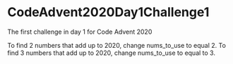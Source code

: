 # CodeAdvent2020Day1Challenge1
The first challenge in day 1 for Code Advent 2020

To find 2 numbers that add up to 2020, change nums_to_use to equal 2. To find 3 numbers that add up to 2020, change nums_to_use to equal to 3.
